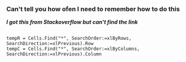 ### Can't tell you how ofen I need to remember how to do this

**_I got this from Stackoverflow but can't find the link_**

```VBA

tempR = Cells.Find("*", SearchOrder:=xlByRows, SearchDirection:=xlPrevious).Row
tempC = Cells.Find("*", SearchOrder:=xlByColumns, SearchDirection:=xlPrevious).Column

```
